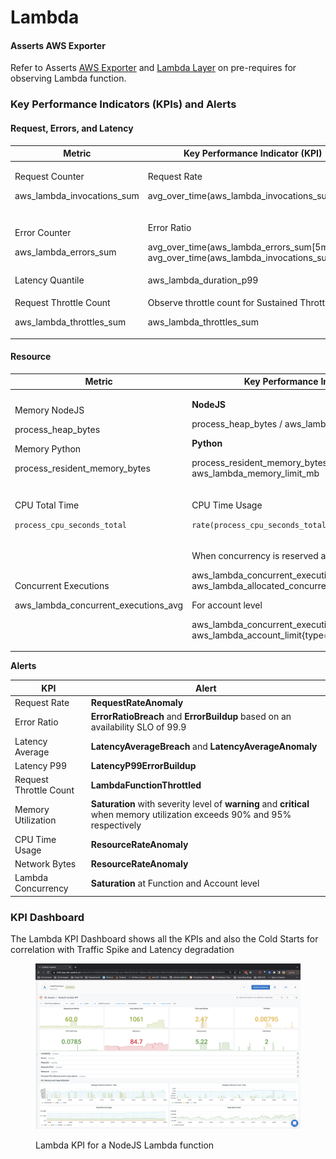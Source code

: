# Lambda

#### **Asserts AWS Exporter**

Refer to Asserts [AWS Exporter](../../../integrations/data-source/aws-cloudwatch/aws-exporter.md) and [Lambda Layer](../../../integrations/data-source/aws-cloudwatch/lambda-layer.md) on pre-requires for observing Lambda function.



### Key Performance Indicators (KPIs) and Alerts

#### Request, Errors, and Latency

| **Metric**                                                   | **Key Performance Indicator (KPI)**                                                                              |
| ------------------------------------------------------------ | ---------------------------------------------------------------------------------------------------------------- |
| <p>Request Counter</p><p>aws_lambda_invocations_sum</p>      | <p>Request Rate</p><p>avg_over_time(aws_lambda_invocations_sum[5m])</p>                                          |
| <p>Error Counter</p><p>aws_lambda_errors_sum</p>             | <p>Error Ratio</p><p>avg_over_time(aws_lambda_errors_sum[5m])/ avg_over_time(aws_lambda_invocations_sum[5m])</p> |
| Latency Quantile                                             | aws\_lambda\_duration\_p99                                                                                       |
| <p>Request Throttle Count</p><p>aws_lambda_throttles_sum</p> | <p>Observe throttle count for Sustained Throttling</p><p>aws_lambda_throttles_sum</p>                            |

#### Resource

| **Metric**                                                                                            | **Key Performance Indicator (KPI)**                                                                                                                                                                                                                                 |
| ----------------------------------------------------------------------------------------------------- | ------------------------------------------------------------------------------------------------------------------------------------------------------------------------------------------------------------------------------------------------------------------- |
| <p>Memory NodeJS</p><p>process_heap_bytes</p><p>Memory Python</p><p>process_resident_memory_bytes</p> | <p><strong>NodeJS</strong></p><p>process_heap_bytes / aws_lambda_memory_limit_mb</p><p><strong>Python</strong></p><p>process_resident_memory_bytes / aws_lambda_memory_limit_mb</p>                                                                                 |
| <p>CPU Total Time</p><p><code>process_cpu_seconds_total</code></p>                                    | <p>CPU Time Usage</p><p><code>rate(process_cpu_seconds_total[5m])</code></p>                                                                                                                                                                                        |
| <p>Concurrent Executions</p><p>aws_lambda_concurrent_executions_avg</p>                               | <p>When concurrency is reserved at the function level</p><p>aws_lambda_concurrent_executions_avg / aws_lambda_allocated_concurrency</p><p>For account level</p><p>aws_lambda_concurrent_executions_avg / aws_lambda_account_limit{type="concurrent_executions"}</p> |

**Alerts**

| **KPI**                | **Alert**                                                                                                                   |
| ---------------------- | --------------------------------------------------------------------------------------------------------------------------- |
| Request Rate           | **RequestRateAnomaly**                                                                                                      |
| Error Ratio            | **ErrorRatioBreach** and **ErrorBuildup** based on an availability SLO of 99.9                                              |
| Latency Average        | **LatencyAverageBreach** and **LatencyAverageAnomaly**                                                                      |
| Latency P99            | **LatencyP99ErrorBuildup**                                                                                                  |
| Request Throttle Count | **LambdaFunctionThrottled**                                                                                                 |
| Memory Utilization     | **Saturation** with severity level of **warning** and **critical** when memory utilization exceeds 90% and 95% respectively |
| CPU Time Usage         | **ResourceRateAnomaly**                                                                                                     |
| Network Bytes          | **ResourceRateAnomaly**                                                                                                     |
| Lambda Concurrency     | **Saturation** at Function and Account level                                                                                |

### KPI Dashboard

The Lambda KPI Dashboard shows all the KPIs and also the Cold Starts for correlation with Traffic Spike and Latency degradation

<figure><img src="../../../.gitbook/assets/Lambda_with_Cold_Starts.png" alt=""><figcaption><p>Lambda KPI for a NodeJS Lambda function</p></figcaption></figure>
